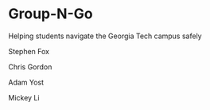 Group-N-Go
========

Helping students navigate the Georgia Tech campus safely

Stephen Fox

Chris Gordon

Adam Yost

Mickey Li
